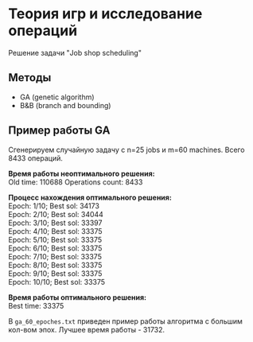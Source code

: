# Теория игр и исследование операций

Решение задачи "Job shop scheduling"

## Методы
- GA (genetic algorithm)
- B&B (branch and bounding)

## Пример работы GA
Сгенерируем случайную задачу с n=25 jobs и m=60 machines. Всего 8433 операций.

**Время работы неоптимального решения:**\
Old time: 110688
Operations count: 8433

**Процесс нахождения оптимального решения:**\
Epoch: 1/10; Best sol: 34173\
Epoch: 2/10; Best sol: 34044\
Epoch: 3/10; Best sol: 33397\
Epoch: 4/10; Best sol: 33375\
Epoch: 5/10; Best sol: 33375\
Epoch: 6/10; Best sol: 33375\
Epoch: 7/10; Best sol: 33375\
Epoch: 8/10; Best sol: 33375\
Epoch: 9/10; Best sol: 33375\
Epoch: 10/10; Best sol: 33375

**Время работы оптимального решения:**\
Best time: 33375

В `ga_60_epoches.txt` приведен пример работы алгоритма с большим кол-вом эпох.
Лучшее время работы - 31732.
